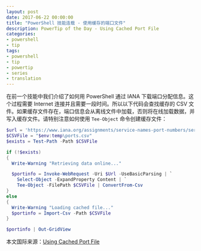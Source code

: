 ```yaml
---
layout: post
date: 2017-06-22 00:00:00
title: "PowerShell 技能连载 - 使用缓存的端口文件"
description: PowerTip of the Day - Using Cached Port File
categories:
- powershell
- tip
tags:
- powershell
- tip
- powertip
- series
- translation
---
```

在前一个技能中我们介绍了如何用 PowerShell 通过 IANA 下载端口分配信息。这个过程需要 Internet 连接并且需要一段时间。所以以下代码会查找缓存的 CSV 文件。如果缓存文件存在，端口信息会从离线文件中加载，否则将在线加载数据，并写入缓存文件。请特别注意如何使用 `Tee-Object` 命令创建缓存文件：

```powershell
$url = 'https://www.iana.org/assignments/service-names-port-numbers/service-names-port-numbers.csv'
$CSVFile = "$env:temp\ports.csv"
$exists = Test-Path -Path $CSVFile

if (!$exists)
{
  Write-Warning "Retrieving data online..."

  $portinfo = Invoke-WebRequest -Uri $Url -UseBasicParsing | `
    Select-Object -ExpandProperty Content | `
    Tee-Object -FilePath $CSVFile | ConvertFrom-Csv
}
else
{
  Write-Warning "Loading cached file..."
  $portinfo = Import-Csv -Path $CSVFile
}

$portinfo | Out-GridView
```

<!--more-->
本文国际来源：[Using Cached Port File](http://community.idera.com/powershell/powertips/b/tips/posts/using-cached-port-file)
